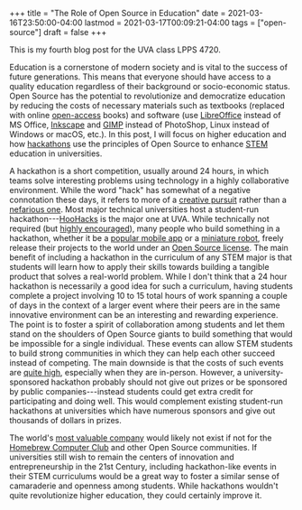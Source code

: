 +++
title = "The Role of Open Source in Education"
date = 2021-03-16T23:50:00-04:00
lastmod = 2021-03-17T00:09:21-04:00
tags = ["open-source"]
draft = false
+++

This is my fourth blog post for the UVA class LPPS 4720.

Education is a cornerstone of modern society and is vital to the success of future generations. This means that everyone should have access to a quality education regardless of their background or socio-economic status. Open Source has the potential to revolutionize and democratize education by reducing the costs of necessary materials such as textbooks (replaced with online [open-access](https://cjvanlissa.github.io/gitbook-demo/index.html) books) and software (use [LibreOffice](https://www.libreoffice.org/) instead of MS Office, [Inkscape](https://inkscape.org/) and [GIMP](https://www.gimp.org/) instead of PhotoShop, Linux instead of Windows or macOS, etc.). In this post, I will focus on higher education and how [hackathons](https://hackathon.guide/) use the principles of Open Source to enhance [STEM](https://www.ed.gov/stem) education in universities.

A hackathon is a short competition, usually around 24 hours, in which teams solve interesting problems using technology in a highly collaborative environment. While the word "hack" has somewhat of a negative connotation these days, it refers to more of a [creative pursuit](http://www.paulgraham.com/hp.html) rather than a [nefarious one](https://www.kaspersky.com/resource-center/threats/black-hat-hacker). Most major technical universities host a student-run hackathon---[HooHacks](https://www.hoohacks.io/) is the major one at UVA. While technically not required (but [highly encouraged](https://www.gnu.org/philosophy/hackathons.en.html)), many people who build something in a hackathon, whether it be a [popular mobile app](https://groupme.com/en-US/about) or a [miniature robot](https://www.iwu.edu/news/2020/students-develop-recycling-robot-at-makeharvard.html), freely release their projects to the world under an [Open Source license](https://opensource.org/licenses). The main benefit of including a hackathon in the curriculum of any STEM major is that students will learn how to apply their skills towards building a tangible product that solves a real-world problem. While I don't think that a 24 hour hackathon is necessarily a good idea for such a curriculum, having students complete a project involving 10 to 15 total hours of work spanning a couple of days in the context of a larger event where their peers are in the same innovative environment can be an interesting and rewarding experience. The point is to foster a spirit of collaboration among students and let them stand on the shoulders of Open Source giants to build something that would be impossible for a single individual. These events can allow STEM students to build strong communities in which they can help each other succeed instead of competing. The main downside is that the costs of such events are [quite high](https://guide.mlh.io/digital-hackathons/getting-sponsorship/budgeting-your-hackathon), especially when they are in-person. However, a university-sponsored hackathon probably should not give out prizes or be sponsored by public companies---instead students could get extra credit for participating and doing well. This would complement existing student-run hackathons at universities which have numerous sponsors and give out thousands of dollars in prizes.

The world's [most valuable company](https://www.apple.com/) would likely not exist if not for the [Homebrew Computer Club](https://www.computerhistory.org/revolution/personal-computers/17/312) and other Open Source communities. If universities still wish to remain the centers of innovation and entrepreneurship in the 21st Century, including hackathon-like events in their STEM curriculums would be a great way to foster a similar sense of camaraderie and openness among students. While hackathons wouldn't quite revolutionize higher education, they could certainly improve it.
